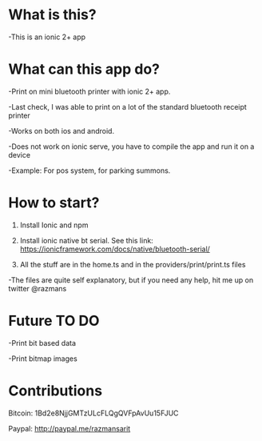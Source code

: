 # What is this?
-This is an ionic 2+ app



# What can this app do?
-Print on mini bluetooth printer with ionic 2+ app.

-Last check, I was able to print on a lot of the standard bluetooth receipt printer

-Works on both ios and android.

-Does not work on ionic serve, you have to compile the app and run it on a device

-Example: For pos system, for parking summons. 



# How to start?
1. Install Ionic and npm

2. Install ionic native bt serial. See this link:
https://ionicframework.com/docs/native/bluetooth-serial/

3. All the stuff are in the home.ts and in the providers/print/print.ts files 

-The files are quite self explanatory, but if you need any help, hit me up on twitter @razmans



# Future TO DO
-Print bit based data

-Print bitmap images



# Contributions
Bitcoin: 1Bd2e8NjjGMTzULcFLQgQVFpAvUu15FJUC

Paypal: http://paypal.me/razmansarit

